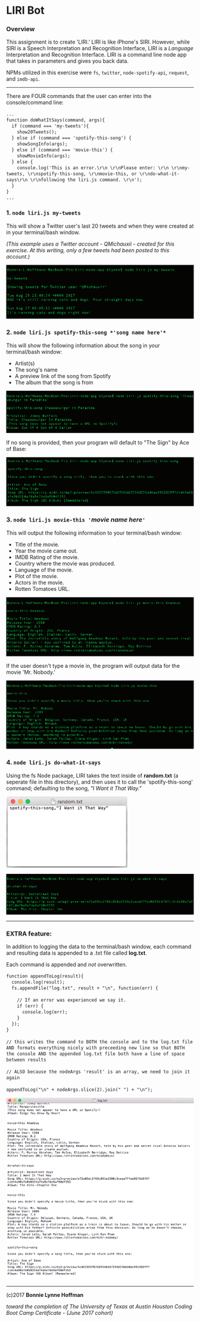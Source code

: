 # LIRI Bot

### Overview

This assignment is to create 'LIRI.'  LIRI is like iPhone's SIRI. However, while SIRI is a Speech Interpretation and Recognition Interface, LIRI is a _Language_ Interpretation and Recognition Interface. LIRI is a command line node app that takes in parameters and gives you back data.

NPMs utilized in this exercise were `fs`, `twitter`, `node-spotify-api`, `request`, and `imdb-api`.


- - -

There are FOUR commands that the user can enter into the console/command line:

```
...
function doWhatItSays(command, args){
  if (command === 'my-tweets'){
    show20Tweets();
  } else if (command === 'spotify-this-song') {
    showSongInfo(args);
  } else if (command === 'movie-this') {
    showMovieInfo(args);
  } else {
    console.log('This is an error.\r\n \r\nPlease enter: \r\n \r\nmy-tweets, \r\nspotify-this-song, \r\nmovie-this, or \r\ndo-what-it-says\r\n \r\nfollowing the liri.js command. \r\n');
  }
}
...
```


### 1. `node liri.js my-tweets`

This will show a Twitter user's last 20 tweets and when they were created at in your terminal/bash window.

_(This example uses a Twitter account - QMichauxii - created for this exercise. At this writing, only a few tweets had been posted to this account.)_


![Screenshot of Liri my-tweets](screenshots/01_liri_my-tweets.png)  



### 2. `node liri.js spotify-this-song *'song name here'*`

This will show the following information about the song in your terminal/bash window:
  * Artist(s)
  * The song's name
  * A preview link of the song from Spotify
  * The album that the song is from

![Screenshot of Liri spotify-this-song](screenshots/02_liri_spotify-this-song.png)  

If no song is provided, then your program will default to
"The Sign" by Ace of Base:

![Screenshot of Liri spotify-this-song NULL](screenshots/03_liri_spotify-this-song_NULL.png)  


### 3. `node liri.js movie-this '`*movie name here*`'`

This will output the following information to your terminal/bash window:

  * Title of the movie.
  * Year the movie came out.
  * IMDB Rating of the movie.
  * Country where the movie was produced.
  * Language of the movie.
  * Plot of the movie.
  * Actors in the movie.
  * Rotten Tomatoes URL.

![Screenshot of Liri movie-this](screenshots/04_liri_movie-this.png) 

If the user doesn't type a movie in, the program will output data for the movie 'Mr. Nobody.'

![Screenshot of Liri movie-this NULL](screenshots/05_liri_movie-this_NULL.png) 
            


### 4. `node liri.js do-what-it-says`

Using the fs Node package, LIRI takes the text inside of **random.txt** (a seperate file in this directory), and then uses it to call the 'spotify-this-song' command; defaulting to the song, *"I Want it That Way."*

![Screenshot of Liri do-what-it-says random.txt](screenshots/06_liri_do-what-it-says_txt_file.png) 

![Screenshot of Liri do-what-it-says](screenshots/07_liri_do-what-it-says.png) 

- - - 

### EXTRA feature:

In addition to logging the data to the terminal/bash window, each command and resulting data is appended to a .txt file called **log.txt**.

Each command is appended and *not* overwritten. 

```
function appendToLog(result){
  console.log(result);
  fs.appendFile("log.txt", result + "\n", function(err) {

    // If an error was experienced we say it.
    if (err) {
      console.log(err);
    }
  });
}

// this writes the command to BOTH the console and to the log.txt file AND formats everything nicely with preceeding new line so that BOTH the console AND the appended log.txt file both have a line of space between results

// ALSO because the nodeArgs 'result' is an array, we need to join it again

appendToLog("\n" + nodeArgs.slice(2).join(" ") + "\n");
```

![Screenshot of Liri all commands log.txt](screenshots/08_liri_all_commands_logtxt.png) 

- - -

(c)2017 __Bonnie Lynne Hoffman__ 

*toward the completion of The University of Texas at Austin Houston Coding Boot Camp Certificate - (June 2017 cohort)*


